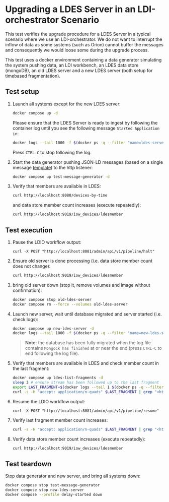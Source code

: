 # Upgrading a LDES Server in an LDI-orchestrator Scenario
This test verifies the upgrade procedure for a LDES Server in a typical scenario where we use an LDI-orchestrator. We do not want to interrupt the inflow of data as some systems (such as Orion) cannot buffer the messages and consequently we would loose some during the upgrade process.

This test uses a docker environment containing a data generator simulating the system pushing data, an LDI workbench, an LDES data store (mongoDB), an old LDES server and a new LDES server (both setup for timebased fragmentation).

## Test setup
1. Launch all systems except for the new LDES server:
    ```bash
    docker compose up -d
    ```
    Please ensure that the LDES Server is ready to ingest by following the container log until you see the following message `Started Application in`:
    ```bash
    docker logs --tail 1000 -f $(docker ps -q --filter "name=ldes-server$")
    ```
    Press `CTRL-C` to stop following the log.

2. Start the data generator pushing JSON-LD messages (based on a single message [template](./data/device.template.json)) to the http listener:
   ```bash
   docker compose up test-message-generator -d
   ```

3. Verify that members are available in LDES:
   ```bash
   curl http://localhost:8080/devices-by-time
   ```
   and data store member count increases (execute repeatedly):
   ```bash
   curl http://localhost:9019/iow_devices/ldesmember
   ```

## Test execution
1. Pause the LDIO workflow output:
    ```
    curl -X POST "http://localhost:8081/admin/api/v1/pipeline/halt"
    ```

2. Ensure old server is done processing (i.e. data store member count does not change):
   ```bash
   curl http://localhost:9019/iow_devices/ldesmember
   ```

3. bring old server down (stop it, remove volumes and image without confirmation):
    ```bash
    docker compose stop old-ldes-server
    docker compose rm --force --volumes old-ldes-server
    ```

3. Launch new server, wait until database migrated and server started (i.e. check logs):
    ```bash
    docker compose up new-ldes-server -d
    docker logs --tail 1000 -f $(docker ps -q --filter "name=new-ldes-server$")
    ```
    > **Note**: the  database has been fully migrated when the log file contains `Mongock has finished` at or near the end (press `CTRL-C` to end following the log file).

4. Verify that members are available in LDES and check member count in the last fragment:
   ```bash
   docker compose up ldes-list-fragments -d
   sleep 3 # ensure stream has been followed up to the last fragment
   export LAST_FRAGMENT=$(docker logs --tail 1 $(docker ps -q --filter "name=ldes-list-fragments$"))
   curl -s -H "accept: application/n-quads" $LAST_FRAGMENT | grep "<https://w3id.org/tree#member>" | wc -l
   ```

5. Resume the LDIO workflow output:
    ```
    curl -X POST "http://localhost:8081/admin/api/v1/pipeline/resume"
    ```

6. Verify last fragment member count increases:
   ```bash
   curl -s -H "accept: application/n-quads" $LAST_FRAGMENT | grep "<https://w3id.org/tree#member>" | wc -l
   ```

7. Verify data store member count increases (execute repeatedly):
   ```bash
   curl http://localhost:9019/iow_devices/ldesmember
   ```

## Test teardown
Stop data generator and new server, and bring all systems down:
```bash
docker compose stop test-message-generator
docker compose stop new-ldes-server
docker compose --profile delay-started down
```
